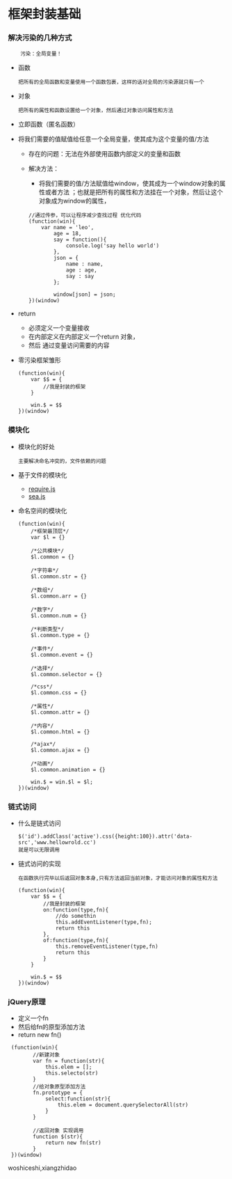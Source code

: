 # 框架封装基础  

### 解决污染的几种方式  
		污染：全局变量！  

-	函数   

		把所有的全局函数和变量使用一个函数包裹，这样的话对全局的污染源就只有一个    

-	对象  

		把所有的属性和函数设置给一个对象，然后通过对象访问属性和方法  
		
-	立即函数（匿名函数）  
-	将我们需要的值赋值给任意一个全局变量，使其成为这个变量的值/方法

	+	存在的问题：无法在外部使用函数内部定义的变量和函数 
	+	解决方法：
		-	将我们需要的值/方法赋值给window，使其成为一个window对象的属性或者方法 ；也就是把所有的属性和方法挂在一个对象，然后让这个对象成为window的属性，
		
		```
		//通过传参，可以让程序减少查找过程 优化代码
		(function(win){
			var name = 'leo',
				age = 18,
				say = function(){
					console.log('say hello world')
				},
				json = {
					name : name,
					age : age,
					say : say
				};
				
				window[json] = json;
		})(window)
		```
		
-	return  

	+	必须定义一个变量接收
	+	在内部定义在内部定义一个return 对象，
	+	然后 通过变量访问需要的内容  
	
- 零污染框架雏形  

	```
	(function(win){
		var $$ = {
			//我是封装的框架
		}

		win.$ = $$
	})(window)
	
	```
	
### 模块化 
-	模块化的好处  

		主要解决命名冲突的，文件依赖的问题

-	基于文件的模块化   

	+	[require.js](http://requirejs.org/)
	+	[sea.js](http://seajs.org/docs/)

-	命名空间的模块化   

	```
	(function(win){
		/*框架最顶层*/
		var $l = {}

		/*公共模块*/
		$l.common = {}

		/*字符串*/
		$l.common.str = {}

		/*数组*/
		$l.common.arr = {}

		/*数字*/
		$l.common.num = {}

		/*判断类型*/
		$l.common.type = {}

		/*事件*/
		$l.common.event = {}

		/*选择*/
		$l.common.selector = {}

		/*css*/
		$l.common.css = {}

		/*属性*/
		$l.common.attr = {}

		/*内容*/
		$l.common.html = {}

		/*ajax*/
		$l.common.ajax = {}

		/*动画*/
		$l.common.animation = {}

		win.$ = win.$l = $l;
	})(window)
	```  
	
### 链式访问  

-	什么是链式访问

		$('id').addClass('active').css({height:100}).attr('data-src','www.hellowrold.cc')  
		就是可以无限调用
 
-	链式访问的实现 

		在函数执行完毕以后返回对象本身,只有方法返回当前对象，才能访问对象的属性和方法 


	```
	(function(win){
		var $$ = {
			//我是封装的框架
			on:function(type,fn){
				//do somethin
				this.addEventListener(type,fn);
				return this
			},
			of:function(type,fn){
				this.removeEventListener(type,fn)
				return this
			}
		}

		win.$ = $$
	})(window)
	```  
	
### jQuery原理  

-	定义一个fn
-	然后给fn的原型添加方法
-	return new fn()

```
 (function(win){
 		//新建对象
 		var fn = function(str){
 			this.elem = [];
 			this.selecto(str)
 		}
 		//给对象原型添加方法
 		fn.prototype = {
 			select:function(str){
 				this.elem = document.querySelectorAll(str)
 			}
 		}
 		
 		//返回对象 实现调用
 		function $(str){
 			return new fn(str)
 		}
 })(window)

```

woshiceshi,xiangzhidao


